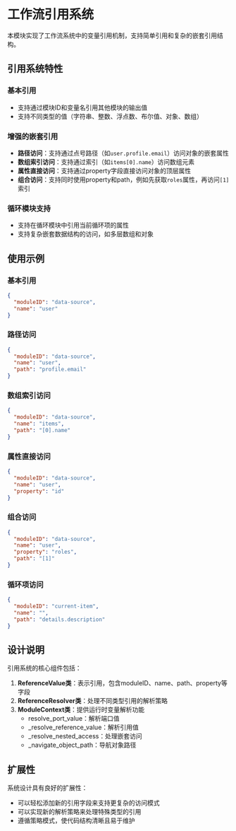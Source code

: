 # 工作流引用系统

本模块实现了工作流系统中的变量引用机制，支持简单引用和复杂的嵌套引用结构。

## 引用系统特性

### 基本引用
- 支持通过模块ID和变量名引用其他模块的输出值
- 支持不同类型的值（字符串、整数、浮点数、布尔值、对象、数组）

### 增强的嵌套引用
- **路径访问**：支持通过点号路径（如`user.profile.email`）访问对象的嵌套属性
- **数组索引访问**：支持通过索引（如`items[0].name`）访问数组元素
- **属性直接访问**：支持通过property字段直接访问对象的顶层属性
- **组合访问**：支持同时使用property和path，例如先获取`roles`属性，再访问`[1]`索引

### 循环模块支持
- 支持在循环模块中引用当前循环项的属性
- 支持复杂嵌套数据结构的访问，如多层数组和对象

## 使用示例

### 基本引用
```json
{
  "moduleID": "data-source",
  "name": "user"
}
```

### 路径访问
```json
{
  "moduleID": "data-source",
  "name": "user",
  "path": "profile.email"
}
```

### 数组索引访问
```json
{
  "moduleID": "data-source",
  "name": "items",
  "path": "[0].name"
}
```

### 属性直接访问
```json
{
  "moduleID": "data-source",
  "name": "user",
  "property": "id"
}
```

### 组合访问
```json
{
  "moduleID": "data-source",
  "name": "user",
  "property": "roles",
  "path": "[1]"
}
```

### 循环项访问
```json
{
  "moduleID": "current-item",
  "name": "",
  "path": "details.description"
}
```

## 设计说明

引用系统的核心组件包括：

1. **ReferenceValue类**：表示引用，包含moduleID、name、path、property等字段
2. **ReferenceResolver类**：处理不同类型引用的解析策略
3. **ModuleContext类**：提供运行时变量解析功能
   - resolve_port_value：解析端口值
   - _resolve_reference_value：解析引用值
   - _resolve_nested_access：处理嵌套访问
   - _navigate_object_path：导航对象路径

## 扩展性

系统设计具有良好的扩展性：

- 可以轻松添加新的引用字段来支持更复杂的访问模式
- 可以实现新的解析策略来处理特殊类型的引用
- 遵循策略模式，使代码结构清晰且易于维护 
